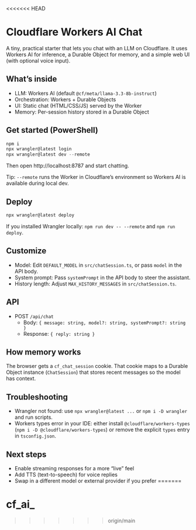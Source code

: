 <<<<<<< HEAD
# Cloudflare Workers AI Chat

A tiny, practical starter that lets you chat with an LLM on Cloudflare. It uses Workers AI for inference, a Durable Object for memory, and a simple web UI (with optional voice input).

## What’s inside
- LLM: Workers AI (default `@cf/meta/llama-3.3-8b-instruct`)
- Orchestration: Workers + Durable Objects
- UI: Static chat (HTML/CSS/JS) served by the Worker
- Memory: Per-session history stored in a Durable Object

## Get started (PowerShell)
```powershell
npm i
npx wrangler@latest login
npx wrangler@latest dev --remote
```
Then open http://localhost:8787 and start chatting.

Tip: `--remote` runs the Worker in Cloudflare’s environment so Workers AI is available during local dev.

## Deploy
```powershell
npx wrangler@latest deploy
```
If you installed Wrangler locally: `npm run dev -- --remote` and `npm run deploy`.

## Customize
- Model: Edit `DEFAULT_MODEL` in `src/chatSession.ts`, or pass `model` in the API body.
- System prompt: Pass `systemPrompt` in the API body to steer the assistant.
- History length: Adjust `MAX_HISTORY_MESSAGES` in `src/chatSession.ts`.

## API
- POST `/api/chat`
  - Body: `{ message: string, model?: string, systemPrompt?: string }`
  - Response: `{ reply: string }`

## How memory works
The browser gets a `cf_chat_session` cookie. That cookie maps to a Durable Object instance (`ChatSession`) that stores recent messages so the model has context.

## Troubleshooting
- Wrangler not found: use `npx wrangler@latest ...` or `npm i -D wrangler` and run scripts.
- Workers types error in your IDE: either install `@cloudflare/workers-types` (`npm i -D @cloudflare/workers-types`) or remove the explicit `types` entry in `tsconfig.json`.

## Next steps
- Enable streaming responses for a more “live” feel
- Add TTS (text-to-speech) for voice replies
- Swap in a different model or external provider if you prefer
=======
# cf_ai_
>>>>>>> origin/main
